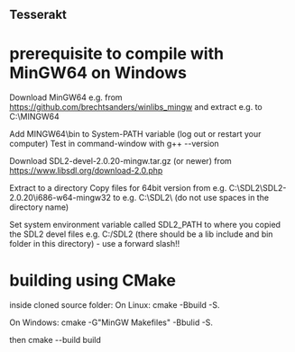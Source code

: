 ## Tesserakt

# prerequisite to compile with MinGW64 on Windows
Download MinGW64 e.g. from https://github.com/brechtsanders/winlibs_mingw and extract e.g. to C:\MINGW64

Add MINGW64\bin to System-PATH variable (log out or restart your computer)
Test in command-window with g++ --version

Download SDL2-devel-2.0.20-mingw.tar.gz (or newer) from https://www.libsdl.org/download-2.0.php

Extract to a directory 
Copy files for 64bit version from e.g. C:\SDL2\SDL2-2.0.20\i686-w64-mingw32 to e.g. C:\SDL2\  (do not use spaces in the directory name)

Set system environment variable called SDL2_PATH to where you copied the SDL2 devel files
e.g. C:/SDL2 (there should be a lib include and bin folder in this directory) - use a forward slash!!


# building using CMake
inside cloned source folder:
On Linux:
cmake -Bbuild -S.

On Windows:
cmake -G"MinGW Makefiles" -Bbulid -S.

then
cmake --build build

